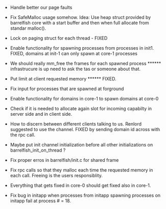 - Handle better our page faults 

- Fix SafeMalloc usage somehow. Idea: Use heap struct provided by barrelfish core with a start buffer and then when full allocate from standar malloc().

- Lock on paging struct for each thread - FIXED
- Enable functionality for spawning processes from processes in init1. FIXED, domains at init-1 can only spawn at core-1 processes 

- We should really mm_free the frames for each spawned process 				****** infrastrucure is up need to ask the tas or someone about that.

- Put limit at client requested memory 						   				****** FIXED.

- Fix input for processes that are spawned at forground

- Enable functionality for domains in core-1 to spawn domains at core-0

- Check if it is needed to allocate again slot for incoming capabilty in server side and in client side.

- How to discern between different clients talking to us. Renlord suggested to use the channel. FIXED by sending domain id across with the rpc call.

- Maybe put init channel initialization before all other initializations on barrelfish_init_on_thread ?

- Fix proper erros in barrelfish/init.c for shared frame

- Fix rpc calls so that they malloc each time the requested memory in each call. Freeing is the users responsiblity.

- Everything that gets fixed in core-0 should get fixed also in core-1.

- Fix bug in initapp when processes from initapp spawning processes on initapp fail at process # = 18.


